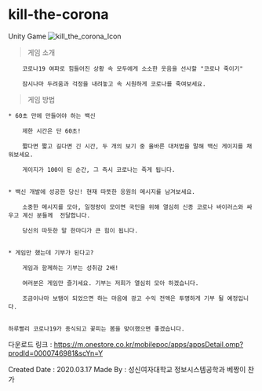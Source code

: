 # kill-the-corona
Unity Game
![kill_the_corona_Icon](https://user-images.githubusercontent.com/59547151/107741195-08f4bc00-6d50-11eb-9e56-517a383911b9.png)


> 게임 소개

		코로나19 여파로 힘들어진 상황 속 모두에게 소소한 웃음을 선사할 "코로나 죽이기"

		잠시나마 두려움과 걱정을 내려놓고 속 시원하게 코로나를 죽여보세요.


> 게임 방법

	* 60초 만에 만들어야 하는 백신

		제한 시간은 단 60초!

		짧다면 짧고 길다면 긴 시간, 두 개의 보기 중 올바른 대처법을 말해 백신 게이지를 채워보세요.

		게이지가 100이 된 순간, 그 즉시 코로나는 죽게 됩니다.


	* 백신 개발에 성공한 당신! 현재 따뜻한 응원의 메시지를 남겨보세요.

		소중한 메시지를 모아, 일정량이 모이면 국민을 위해 열심히 신종 코로나 바이러스와 싸우고 계신 분들께  전달합니다. 

		당신의 따듯한 말 한마디가 큰 힘이 됩니다.


	* 게임만 했는데 기부가 된다고? 

		게임과 함께하는 기부는 성취감 2배! 

		여러분은 게임만 즐기세요. 기부는 저희가 열심히 모아 하겠습니다.

		조금이나마 보탬이 되었으면 하는 마음에 광고 수익 전액은 투명하게 기부 될 예정입니다.


	하루빨리 코로나19가 종식되고 꽃피는 봄을 맞이했으면 좋겠습니다.


다운로드 링크 : https://m.onestore.co.kr/mobilepoc/apps/appsDetail.omp?prodId=0000746981&scYn=Y

Created Date : 2020.03.17
Made By : 성신여자대학교 정보시스템공학과 베짱이 찬가 